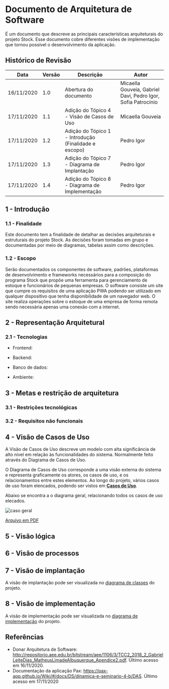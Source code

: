 # Documento de Arquitetura de Software

É um documento que descreve as principais características arquiteturais do projeto Stock. Esse documento cobre diferentes visões de implementação que tornou possível o desenvolvimento da aplicação.

## Histórico de Revisão

| Data | Versão | Descrição | Autor |
|------|--------|-----------|-------|
| 16/11/2020 | 1.0 | Abertura do documento | Micaella Gouveia, Gabriel Davi, Pedro Igor, Sofia Patrocínio |
| 17/11/2020 | 1.1 | Adição do Tópico 4 - Visão de Casos de Uso | Micaella Gouveia |
| 17/11/2020 | 1.2 | Adição do Tópico 1 - Introdução (Finalidade e escopo) | Pedro Igor |
| 17/11/2020 | 1.3 | Adição do Tópico 7 - Diagrama de Implantação | Pedro Igor |
| 17/11/2020 | 1.4 | Adição do Tópico 8 - Diagrama de Implementação | Pedro Igor |

## 1 - Introdução

### 1.1 - Finalidade
  Este documento tem a finalidade de detalhar as decisões arquiteturais e estruturais do projeto Stock. As decisões foram tomadas em grupo e documentadas por meio de diagramas, tabelas assim como descrições. 

### 1.2 - Escopo
  Serão documentados os componentes de software, padrões, plataformas de desenvolvimento e frameworks necessários para a composição do programa Stock que propõe uma ferramenta para gerenciamento de estoque e funcionários de pequenas empresas. O software consiste um site que cumpre os requisitos de uma aplicação PWA podendo ser utilizado em qualquer dispositivo que tenha disponibilidade de um navegador web. O site realiza operações sobre o estoque de uma empresa de forma remota sendo necessária apenas uma conexão com a internet.

## 2 - Representação Arquitetural

### 2.1 - Tecnologias <Davi>

- Frontend:

- Backend:

- Banco de dados:

- Ambiente:

## 3 - Metas e restrição de arquitetura <Davi>

### 3.1 - Restrições tecnológicas

### 3.2 - Requisitos não funcionais

## 4 - Visão de Casos de Uso

A Visão de Casos de Uso descreve um modelo com alta significância de alto nível em relação às funcionalidades do sistema. Normalmente feito através do Diagrama de Casos de Uso.

O Diagrama de Casos de Uso corresponde a uma visão externa do sistema e representa graficamente os atores, os casos de uso, e os relacionamentos entre estes elementos. Ao longo do projeto, vários casos de uso foram elencados, podendo ser vistos em [**Casos de Uso**](Modeling/CasosUso/CasosUso).

Abaixo se encontra a o diagrama geral, relacionando todos os casos de uso elecados.


![caso geral](../../../assets/diagramas/casosUso/DiagramaCasoGeral.png)

<a href="https://unbarqdsw.github.io/2020.1_G12_Stock/assets/pdf/diagramas/casosUso/DiagramaCasoGeral.pdf">Arquivo em PDF</a>

## 5 - Visão lógica <Sofia>

## 6 - Visão de processos <Sofia>

## 7 - Visão de implantação
  A visão de implantação pode ser visualizada no [diagrama de classes](Modeling/Diagrams/Classes.md) do projeto.

## 8 - Visão de implementação
  A visão de implementação pode ser visualizada no [diagrama de implementação](Modeling/Diagrams/Implementacao.md) do projeto.

## Referências

- Donar Arquitetura de Software: <http://repositorio.aee.edu.br/bitstream/aee/1106/3/TCC2_2018_2_GabrielLeiteDias_MatheusLimadeAlbuquerque_Apendice2.pdf>. Último acesso em 16/11/2020.
- Documentação da aplicação Pax: <https://pax-app.github.io/Wiki/#/docs/DS/dinamica-e-seminario-4-b/DAS>. Último acesso em 17/11/2020